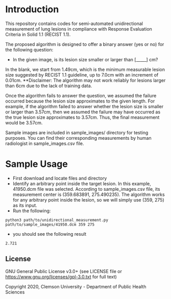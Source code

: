 # Introduction

This repository contains codes for semi-automated unidirectional measurement of lung lesions in compliance with Response Evaluation Criteria in Solid 1.1 (RECIST 1.1). 

The proposed algorithm is designed to offer a binary answer (yes or no) for the following question: 

* In the given image, is its lesion size smaller or larger than [_____] cm?

In the blank, we start from 1.49cm, which is the minimum measurable lesion size suggested by RECIST 1.1 guideline, up to 7.0cm with an increment of 0.01cm. 
**Disclaimer: The algorithm may not work reliably for lesions larger than 6cm due to the lack of training data.

Once the algorithm fails to answer the question, we assumed the failure occurred because the lesion size approximates to the given length. For example, if the algorithm failed to answer whether the lesion size is smaller or larger than 3.57cm, then we assumed the failure may have occurred as the true lesion size approximates to 3.57cm. Thus, the final measurement would be 3.57cm.

Sample images are included in sample_images/ directory for testing purposes. You can find their corresponding measurements by human radiologist in sample_images.csv file. 

# Sample Usage
* First download and locate files and directory
* Identify an arbitrary point inside the target lesion. In this example, 41950.dcm file was selected. According to sample_images.csv file, its measurement center is (359.683891, 275.490235). The algorithm works for any arbitrary point inside the lesion, so we will simply use (359, 275) as its input.
* Run the following:
```
python3 path/to/unidirectional_measurement.py path/to/sample_images/41950.dcm 359 275
```

* you should see the following result
```
2.721
```

## License

GNU General Public License v3.0+ (see LICENSE file or https://www.gnu.org/licenses/gpl-3.0.txt for full text)

Copyright 2020, Clemson University - Department of Public Health Sciences
